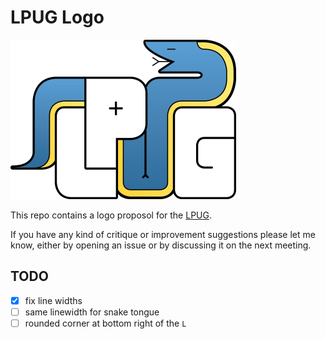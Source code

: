 # LPUG Logo

![LPUG Logo](LPUG-Logo-preview.png)

This repo contains a logo proposol for the [LPUG](http://www.python-academy.de/User-Group/).

If you have any kind of critique or improvement suggestions please let me know, either by opening an issue or by discussing it on the next meeting.

## TODO

- [x] fix line widths
- [ ] same linewidth for snake tongue
- [ ] rounded corner at bottom right of the `L`
